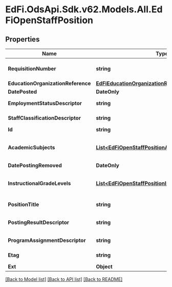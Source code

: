 # EdFi.OdsApi.Sdk.v62.Models.All.EdFiOpenStaffPosition

## Properties

Name | Type | Description | Notes
------------ | ------------- | ------------- | -------------
**RequisitionNumber** | **string** | The number or identifier assigned to an open staff position, typically a requisition number assigned by Human Resources. | 
**EducationOrganizationReference** | [**EdFiEducationOrganizationReference**](EdFiEducationOrganizationReference.md) |  | 
**DatePosted** | **DateOnly** | Date the open staff position was posted. | 
**EmploymentStatusDescriptor** | **string** | Reflects the type of employment or contract desired for the position. | 
**StaffClassificationDescriptor** | **string** | The titles of employment, official status, or rank of education staff. | 
**Id** | **string** |  | [optional] 
**AcademicSubjects** | [**List&lt;EdFiOpenStaffPositionAcademicSubject&gt;**](EdFiOpenStaffPositionAcademicSubject.md) | An unordered collection of openStaffPositionAcademicSubjects. The teaching field required for the open staff position. | [optional] 
**DatePostingRemoved** | **DateOnly** | The date the posting was removed or filled. | [optional] 
**InstructionalGradeLevels** | [**List&lt;EdFiOpenStaffPositionInstructionalGradeLevel&gt;**](EdFiOpenStaffPositionInstructionalGradeLevel.md) | An unordered collection of openStaffPositionInstructionalGradeLevels. The set of grade levels for which the position&#39;s assignment is responsible. | [optional] 
**PositionTitle** | **string** | The descriptive name of an individual&#39;s position. | [optional] 
**PostingResultDescriptor** | **string** | Indication of whether the OpenStaffPosition was filled or retired without filling. | [optional] 
**ProgramAssignmentDescriptor** | **string** | The name of the program for which the open staff position will be assigned. | [optional] 
**Etag** | **string** | A unique system-generated value that identifies the version of the resource. | [optional] 
**Ext** | **Object** | Extensions to the OpenStaffPosition entity. | [optional] 

[[Back to Model list]](../../README.md#documentation-for-models) [[Back to API list]](../../README.md#documentation-for-api-endpoints) [[Back to README]](../../README.md)

